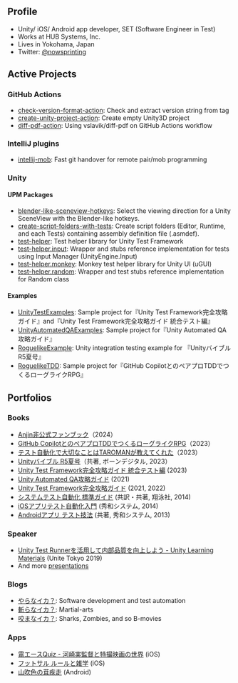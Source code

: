 ## Profile

- Unity/ iOS/ Android app developer, SET (Software Engineer in Test)
- Works at HUB Systems, Inc.
- Lives in Yokohama, Japan
- Twitter: [@nowsprinting](https://twitter.com/nowsprinting)


## Active Projects

### GitHub Actions

- [check-version-format-action](https://github.com/nowsprinting/check-version-format-action): Check and extract version string from tag
- [create-unity-project-action](https://github.com/nowsprinting/create-unity-project-action): Create empty Unity3D project
- [diff-pdf-action](https://github.com/nowsprinting/diff-pdf-action): Using vslavik/diff-pdf on GitHub Actions workflow

### IntelliJ plugins

- [intellij-mob](https://github.com/remotemobprogramming/intellij-mob): Fast git handover for remote pair/mob programming

### Unity

#### UPM Packages

- [blender-like-sceneview-hotkeys](https://github.com/nowsprinting/blender-like-sceneview-hotkeys): Select the viewing direction for a Unity SceneView with the Blender-like hotkeys.
- [create-script-folders-with-tests](https://github.com/nowsprinting/create-script-folders-with-tests): Create script folders (Editor, Runtime, and each Tests) containing assembly definition file (.asmdef).
- [test-helper](https://github.com/nowsprinting/test-helper): Test helper library for Unity Test Framework
- [test-helper.input](https://github.com/nowsprinting/test-helper.input): Wrapper and stubs reference implementation for tests using Input Manager (UnityEngine.Input)
- [test-helper.monkey](https://github.com/nowsprinting/test-helper.monkey): Monkey test helper library for Unity UI (uGUI)
- [test-helper.random](https://github.com/nowsprinting/test-helper.random): Wrapper and test stubs reference implementation for Random class

#### Examples

- [UnityTestExamples](https://github.com/nowsprinting/UnityTestExamples): Sample project for『Unity Test Framework完全攻略ガイド』and『Unity Test Framework完全攻略ガイド 統合テスト編』
- [UnityAutomatedQAExamples](https://github.com/nowsprinting/UnityAutomatedQAExamples): Sample project for『Unity Automated QA攻略ガイド』
- [RoguelikeExample](https://github.com/nowsprinting/RoguelikeExample): Unity integration testing example for 『Unityバイブル R5夏号』
- [RoguelikeTDD](https://github.com/nowsprinting/RoguelikeTDD): Sample project for『GitHub CopilotとのペアプロTDDでつくるローグライクRPG』


## Portfolios

### Books

- [Anjin非公式ファンブック](https://ikagoya.booth.pm/items/5967097)（2024）
- [GitHub CopilotとのペアプロTDDでつくるローグライクRPG](https://ikagoya.booth.pm/items/5372853)（2023）
- [テスト自動化で大切なことはTAROMANが教えてくれた](https://ikagoya.booth.pm/items/4981241)（2023）
- [Unityバイブル R5夏号](https://amzn.to/3rPYpmY)（共著, ボーンデジタル, 2023）
- [Unity Test Framework完全攻略ガイド 統合テスト編](https://ikagoya.booth.pm/items/4807367) (2023)
- [Unity Automated QA攻略ガイド](https://ikagoya.booth.pm/items/3534629) (2021)
- [Unity Test Framework完全攻略ガイド](https://ikagoya.booth.pm/items/3139036) (2021, 2022)
- [システムテスト自動化 標準ガイド](https://amzn.to/2XkTZlo) (共訳・共著, 翔泳社, 2014)
- [iOSアプリテスト自動化入門](https://amzn.to/2X8VUt2) (秀和システム, 2014)
- [Androidアプリ テスト技法](https://amzn.to/3bKFSeh) (共著, 秀和システム, 2013)

### Speaker

- [Unity Test Runnerを活用して内部品質を向上しよう - Unity Learning Materials](https://learning.unity3d.jp/3300/) (Unite Tokyo 2019)
- And more [presentations](https://www.slideshare.net/nowsprinting/presentations)

### Blogs

- [やらなイカ？](https://www.nowsprinting.com/): Software development and test automation
- [斬らなイカ？](https://martial-arts.nowsprinting.com/): Martial-arts
- [咬まなイカ？](https://same.nowsprinting.com/): Sharks, Zombies, and so B-movies

### Apps

- [電エースQuiz - 河崎実監督と特撮映画の世界](https://apps.apple.com/jp/app/id528698814) (iOS)
- [フットサル ルールと雑学](https://apps.apple.com/jp/app/id512031516) (iOS)
- [山吹色の茸疾走](https://play.google.com/store/apps/details?id=com.nowsprinting.sunlightyellowmushroom) (Android)
